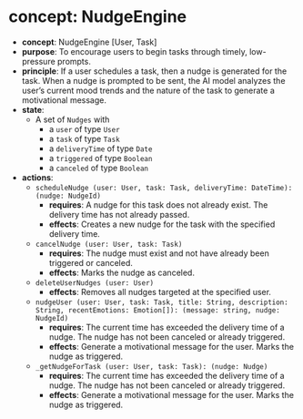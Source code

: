 # concept: NudgeEngine

* **concept**: NudgeEngine \[User, Task]
* **purpose**: To encourage users to begin tasks through timely, low-pressure prompts.
* **principle**: If a user schedules a task, then a nudge is generated for the task. When a nudge is prompted to be sent, the AI model analyzes the user’s current mood trends and the nature of the task to generate a motivational message.
* **state**:
  * A set of `Nudges` with
    * a `user` of type `User`
    * a `task` of type `Task`
    * a `deliveryTime` of type `Date`
    * a `triggered` of type `Boolean`
    * a `canceled` of type `Boolean`
* **actions**:
  * `scheduleNudge (user: User, task: Task, deliveryTime: DateTime): (nudge: NudgeId)`
    * **requires**: A nudge for this task does not already exist. The delivery time has not already passed.
    * **effects**: Creates a new nudge for the task with the specified delivery time.
  * `cancelNudge (user: User, task: Task)`
    * **requires**: The nudge must exist and not have already been triggered or canceled.
    * **effects**: Marks the nudge as canceled.
  * `deleteUserNudges (user: User)`
    * **effects**: Removes all nudges targeted at the specified user.
  * `nudgeUser (user: User, task: Task, title: String, description: String, recentEmotions: Emotion[]): (message: string, nudge: NudgeId)`
    * **requires**: The current time has exceeded the delivery time of a nudge. The nudge has not been canceled or already triggered.
    * **effects**: Generate a motivational message for the user. Marks the nudge as triggered.
  * `_getNudgeForTask (user: User, task: Task): (nudge: Nudge)`
    * **requires**: The current time has exceeded the delivery time of a nudge. The nudge has not been canceled or already triggered.
    * **effects**: Generate a motivational message for the user. Marks the nudge as triggered. 